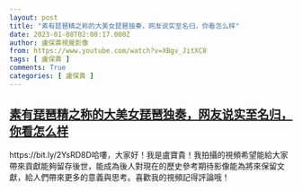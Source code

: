 ```yaml
---
layout: post
title: "素有琵琶精之称的大美女琵琶独奏，网友说实至名归，你看怎么样"
date: 2023-01-08T02:00:17.000Z
author: 盧保貴視覺影像
from: https://www.youtube.com/watch?v=XBgv_JitXC8
tags: [ 盧保貴 ]
comments: True
categories: [ 盧保貴 ]
---
```

<!--1673143217000-->
[素有琵琶精之称的大美女琵琶独奏，网友说实至名归，你看怎么样](https://www.youtube.com/watch?v=XBgv_JitXC8)
------

<div>
https://bit.ly/2YsRD8D哈嘍，大家好！我是盧寶貴！我拍攝的視頻希望能給大家帶來貢獻能夠留存後世，能成為後人對現在的歷史參考期待影像能為將來保留文獻，給人們帶來更多的意義與思考。喜歡我的視頻記得評論哦！
</div>
